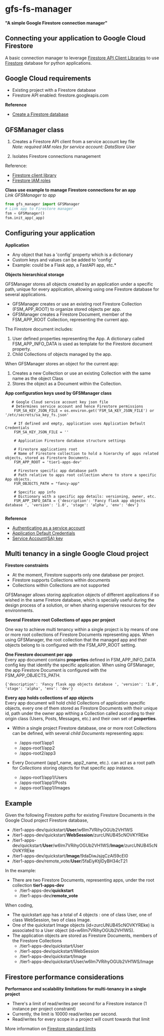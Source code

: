# gfs-fs-manager
#### "A simple Google Firestore connection manager"

## Connecting your application to Google Cloud Firestore
A basic connection manager to leverage [Firestore API Client Libraries](https://cloud.google.com/python/docs/reference/firestore/latest)
to use [Firestore](https://cloud.google.com/firestore/)  database for python applications.

## Google Cloud requirements  
* Existing project with a Firestore database
* Firestore API enabled: firestore.googleapis.com  

**Reference**
* [Create a Firestore database](https://cloud.google.com/firestore/docs/create-database-server-client-library)
  


## GFSManager class
1. Creates a  Firestore API client from a service account key file  
*Note: required IAM roles for service account: DataStore User*

2. Isolates Firestore connections management

Reference:  
* [Firestore client library](https://cloud.google.com/firestore/docs/reference/libraries#google_cloud_client_libraries)
* [Firestore IAM roles](https://cloud.google.com/firestore/docs/security/iam) 


**Class use example to manage Firestore connections for an app**  
*Link GFSManager to app*

```python
from gfs_manager import GFSManager
# Link app to Firestore manager
fsm = GFSManager()
fsm.init_app(_app)
```

## Configuring your application
**Application**
* Any object that has a 'config' property which is a dictionary
* Custom keys and values can be added to 'config'
* Example: could be a Flask app, a FastAPI app, etc.* 


**Objects hierarchical storage**  

GFSManager stores all objects created by an application  under a specific path, unique for every application, allowing 
using one Firestore database for several applications. 

* GFSManager creates or use an existing root Firestore Collection (FSM_APP_ROOT) to organize stored objects per app.
* GFSManager creates a Firestore Document, member of the FSM_APP_ROOT Collection,  representing the current app. 

The Firestore document includes:
1. User defined properties representing the App. A dictionary called FSM_APP_INFO_DATA is used as template for the 
  Firestore document property.
2. Child Collections of objects managed by the app. 
 
When GFSManager stores an object for the current app:
   1. Creates a new Collection or use an existing Collection with the same name as the object Class
   2. Stores the object as a Document within the Collection. 
   
**App configuration keys used by GFSManager class**  

```console
   # Google Cloud service account key json file
   # Determines service account and hence Firestore permissions
    FSM_SA_KEY_JSON_FILE = os.environ.get('FSM_SA_KEY_JSON_FILE') or '/etc/secrets/sa_key_fs.json'
    
    # If defined and empty, application uses Application Default Credentials
    FSM_SA_KEY_JSON_FILE = ''
    
    # Application Firestore database structure settings
    
    # Firestore applications root
    # Name of Firestore collection to hold a hierarchy of apps related objects, stored as Firestore Documents.
    FSM_APP_ROOT = 'tier1-apps-dev'
    
    # Firestore specific app database path
    # Path relative to apps root collection where to store a specific App objects.
    FSM_OBJECTS_PATH = "fancy-app"
    
    # Specific app info
    # Dictionary with a specific app details: versioning, owner, etc.
    FSM_APP_INFO_DATA = {'description': 'Fancy flask app objects database ', 'version': '1.0', 'stage': 'alpha', 'env': 'dev'}
    
```

**Reference**  
* [Authenticating as a service account](https://cloud.google.com/docs/authentication/production#auth-cloud-explicit-python)
* [Application Default Credentials](https://cloud.google.com/docs/authentication/application-default-credentials)
* [Service Account(SA) key](https://cloud.google.com/iam/docs/keys-create-delete)


## Multi tenancy in a single Google Cloud project
**Firestore constraints**
* At the moment, Firestore supports only one database per project.
* Firestore supports Collections within documents
* Collections within Collections are not supported

GFSManager allows storing application objects of different applications if so wished in the same Firetore database, 
which is specially useful during the design process of a solution, or when sharing expensive resources for dev 
environments.

**Several Firestore root Collections of apps per project**  

 One way to achieve multi tenancy within a single project is by means of one or more root collections of Firestore 
 Documents representing apps. When using GFSManager, the root collection that the managed app and their objects belong 
 to is configured with the FSM_APP_ROOT setting.

**One Firestore document per app**  
Every app document contains **properties** defined in FSM_APP_INFO_DATA config key that identify the specific 
application. When using GFSManager, the app Firestore Document is configured with the FSM_APP_OBJECTS_PATH.
```console
{'description': 'Fancy flask app objects database ', 'version': '1.0', 'stage': 'alpha', 'env': 'dev'}
```
**Every app holds collections of app objects**  
Every app document will hold child Collections of application specific objects, every one 
of them stored as Firestore Documents with their unique id, path under the owner app withing a Collection called 
according to their origin class (Users, Posts, Messages, etc.) and their own set of **properties**.
 
* Within a single project Firestore database, one or more root Collections can be defined, with several 
*child Documents* representing apps:  
   * /apps-root1/app1
   * /apps-root1/app2
   * /apps-root2/app3

* Every Document (app1_name, app2_name, etc.). can act as a root path for *Collections* storing objects for 
 that specific app instance.  
  * /apps-root1/app1/Users
  * /apps-root1/app1/Posts
  * /apps-root1/app1/Images


    
## Example
Given the following Firestore *paths* for existing Firestore Documents in the Google Cloud project Firestore database,

* /tier1-apps-dev/quickstart/**User**/w6lm7VRihyOGUb2VH1WS
* /tier1-apps-dev/quickstart/**WebSession**/zurcUNUB45cNOVKYREke
* /tier1-apps-dev/quickstart/**User**/w6lm7VRihyOGUb2VH1WS/**Image**/zurcUNUB45cNOVKYREke
* /tier1-apps-dev/quickstart/**Image**/9daDiwJsjqCzAI59cEI0
* /tier1-apps-dev/remote_vote/**User**/5faEiyKtjlDyBH34cT21


In the example:
* There are two Firestore Documents, representing apps,  under the root collection **tier1-apps-dev**  
  * /tier1-apps-dev/**quickstart**  
  * /tier1-apps-dev/**remote_vote**

When coding,  
* The quickstart app  has a total of 4 objects : one of class User, one of class WebSession, two of class Image.
* One of the quickstart Image objects (id=zurcUNUB45cNOVKYREke) is associated to a User object (id=w6lm7VRihyOGUb2VH1WS).
* The application objects are stored as Firestore Documents, members of the Firestore Collections 
  * /tier1-apps-dev/quickstart/User
  * /tier1-apps-dev/quickstart/WebSession
  * /tier1-apps-dev/quickstart/Image
  * /tier1-apps-dev/quickstart/User/w6lm7VRihyOGUb2VH1WS/Image


## Firestore performance considerations
 **Performance and scalability limitations for multi-tenancy in a single project**
   * There's a limit of read/writes per second for a Firestore instance (1 instance per project constraint)
   * Currently,  the limit is 10000 read/writes per second.
   * Read/writes for every scope in a project will count towards that limit

More information on [Firestore standard limits](https://cloud.google.com/firestore/quotas)